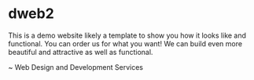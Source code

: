 # dweb2
This is a demo website likely a template to show you how it looks like and functional. 
You can order us for what you want! We can build even more beautiful and attractive as well as functional.

~ Web Design and Development Services
